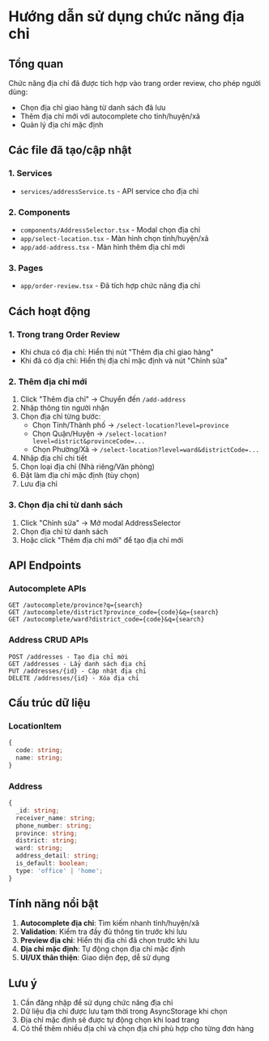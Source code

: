 # Hướng dẫn sử dụng chức năng địa chỉ

## Tổng quan

Chức năng địa chỉ đã được tích hợp vào trang order review, cho phép người dùng:
- Chọn địa chỉ giao hàng từ danh sách đã lưu
- Thêm địa chỉ mới với autocomplete cho tỉnh/huyện/xã
- Quản lý địa chỉ mặc định

## Các file đã tạo/cập nhật

### 1. Services
- `services/addressService.ts` - API service cho địa chỉ

### 2. Components
- `components/AddressSelector.tsx` - Modal chọn địa chỉ
- `app/select-location.tsx` - Màn hình chọn tỉnh/huyện/xã
- `app/add-address.tsx` - Màn hình thêm địa chỉ mới

### 3. Pages
- `app/order-review.tsx` - Đã tích hợp chức năng địa chỉ

## Cách hoạt động

### 1. Trong trang Order Review
- Khi chưa có địa chỉ: Hiển thị nút "Thêm địa chỉ giao hàng"
- Khi đã có địa chỉ: Hiển thị địa chỉ mặc định và nút "Chỉnh sửa"

### 2. Thêm địa chỉ mới
1. Click "Thêm địa chỉ" → Chuyển đến `/add-address`
2. Nhập thông tin người nhận
3. Chọn địa chỉ từng bước:
   - Chọn Tỉnh/Thành phố → `/select-location?level=province`
   - Chọn Quận/Huyện → `/select-location?level=district&provinceCode=...`
   - Chọn Phường/Xã → `/select-location?level=ward&districtCode=...`
4. Nhập địa chỉ chi tiết
5. Chọn loại địa chỉ (Nhà riêng/Văn phòng)
6. Đặt làm địa chỉ mặc định (tùy chọn)
7. Lưu địa chỉ

### 3. Chọn địa chỉ từ danh sách
1. Click "Chỉnh sửa" → Mở modal AddressSelector
2. Chọn địa chỉ từ danh sách
3. Hoặc click "Thêm địa chỉ mới" để tạo địa chỉ mới

## API Endpoints

### Autocomplete APIs
```
GET /autocomplete/province?q={search}
GET /autocomplete/district?province_code={code}&q={search}
GET /autocomplete/ward?district_code={code}&q={search}
```

### Address CRUD APIs
```
POST /addresses - Tạo địa chỉ mới
GET /addresses - Lấy danh sách địa chỉ
PUT /addresses/{id} - Cập nhật địa chỉ
DELETE /addresses/{id} - Xóa địa chỉ
```

## Cấu trúc dữ liệu

### LocationItem
```typescript
{
  code: string;
  name: string;
}
```

### Address
```typescript
{
  _id: string;
  receiver_name: string;
  phone_number: string;
  province: string;
  district: string;
  ward: string;
  address_detail: string;
  is_default: boolean;
  type: 'office' | 'home';
}
```

## Tính năng nổi bật

1. **Autocomplete địa chỉ**: Tìm kiếm nhanh tỉnh/huyện/xã
2. **Validation**: Kiểm tra đầy đủ thông tin trước khi lưu
3. **Preview địa chỉ**: Hiển thị địa chỉ đã chọn trước khi lưu
4. **Địa chỉ mặc định**: Tự động chọn địa chỉ mặc định
5. **UI/UX thân thiện**: Giao diện đẹp, dễ sử dụng

## Lưu ý

1. Cần đăng nhập để sử dụng chức năng địa chỉ
2. Dữ liệu địa chỉ được lưu tạm thời trong AsyncStorage khi chọn
3. Địa chỉ mặc định sẽ được tự động chọn khi load trang
4. Có thể thêm nhiều địa chỉ và chọn địa chỉ phù hợp cho từng đơn hàng 